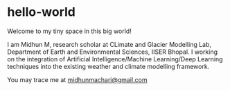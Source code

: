 # hello-world
Welcome to my tiny space in this big world!

I am Midhun M, research scholar at CLimate and Glacier Modelling Lab, Department of Earth and Environmental Sciences, IISER Bhopal.
I working on the integration of Artificial Intelligence/Machine Learning/Deep Learning techniques into the existing weather and climate modelling framework.

You may trace me at midhunmachari@gmail.com
